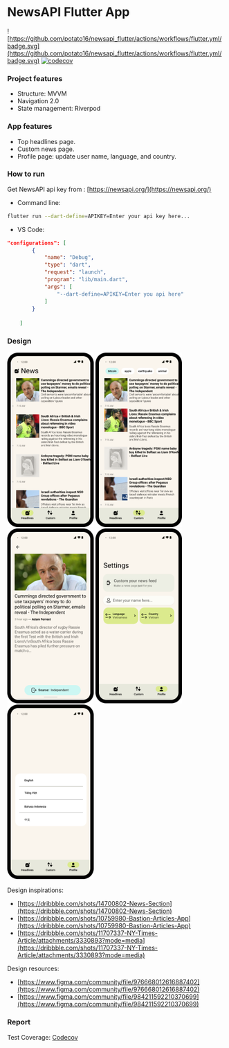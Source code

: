 # NewsAPI Flutter App

![https://github.com/potato16/newsapi_flutter/actions/workflows/flutter.yml/badge.svg](https://github.com/potato16/newsapi_flutter/actions/workflows/flutter.yml/badge.svg)
[![codecov](https://codecov.io/gh/potato16/newsapi_flutter/branch/master/graph/badge.svg?token=ZQSHEO32EB)](https://codecov.io/gh/potato16/newsapi_flutter)


### Project features

- Structure: MVVM
- Navigation 2.0
- State management: Riverpod

### App features

- Top headlines page.
- Custom news page.
- Profile page: update user name, language, and country.

### How to run

Get NewsAPI api key from : [https://newsapi.org/](https://newsapi.org/)

- Command line:

```bash
flutter run --dart-define=APIKEY=Enter your api key here...
```

- VS Code:

```json
"configurations": [
        {
            "name": "Debug",
            "type": "dart",
            "request": "launch",
            "program": "lib/main.dart",
            "args": [
                "--dart-define=APIKEY=Enter you api here"
            ]
        }

    ]
```

### Design

<img src="design/top-headlines.png" width="200">
<img src="design/custom_news.png" width="200">
<img src="design/details.png" width="200">
<img src="design/profile.png" width="200">
<img src="design/change-setting.png" width="200">


Design inspirations: 

- [https://dribbble.com/shots/14700802-News-Section](https://dribbble.com/shots/14700802-News-Section)
- [https://dribbble.com/shots/10759980-Bastion-Articles-App](https://dribbble.com/shots/10759980-Bastion-Articles-App)
- [https://dribbble.com/shots/11707337-NY-Times-Article/attachments/3330893?mode=media](https://dribbble.com/shots/11707337-NY-Times-Article/attachments/3330893?mode=media)

Design resources: 

- [https://www.figma.com/community/file/976668012616887402](https://www.figma.com/community/file/976668012616887402)
- [https://www.figma.com/community/file/984211592210370699](https://www.figma.com/community/file/984211592210370699)

### Report
Test Coverage: [Codecov](https://app.codecov.io/gh/potato16/newsapi_flutter)
